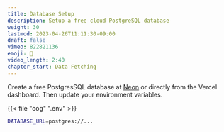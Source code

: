 ```yaml
---
title: Database Setup
description: Setup a free cloud PostgreSQL database
weight: 30
lastmod: 2023-04-26T11:11:30-09:00
draft: false
vimeo: 822821136
emoji: 💽
video_length: 2:40
chapter_start: Data Fetching
---
```


Create a free PostgresSQL database at [Neon](https://neon.tech) or directly from the Vercel dashboard. Then update your environment variables.

{{< file "cog" ".env" >}}

```bash
DATABASE_URL=postgres://...
```
